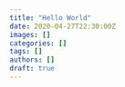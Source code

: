 ```yaml
---
title: "Hello World"
date: 2020-04-27T22:30:00Z
images: []
categories: []
tags: []
authors: []
draft: true
---
```

